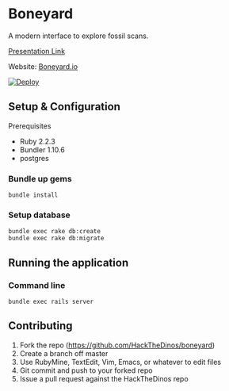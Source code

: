Boneyard
============

A modern interface to explore fossil scans.

[Presentation Link](https://docs.google.com/presentation/d/1L0dVpvMgxHj4O7nM1giSrE0ZjcUYuJUkTaCw0ANI2ko/edit?usp=sharing)

Website: [Boneyard.io](http://www.boneyard.io/)

[![Deploy](https://www.herokucdn.com/deploy/button.svg)](https://heroku.com/deploy?template=https://github.com/HackTheDinos/boneyard)

Setup & Configuration
-----------
Prerequisites
* Ruby 2.2.3
* Bundler 1.10.6
* postgres

### Bundle up gems
```
bundle install
```

### Setup database
```
bundle exec rake db:create
bundle exec rake db:migrate
```

Running the application
------------
### Command line

```
bundle exec rails server
```

Contributing
------------
1. Fork the repo (https://github.com/HackTheDinos/boneyard)
2. Create a branch off master
2. Use RubyMine, TextEdit, Vim, Emacs, or whatever to edit files
3. Git commit and push to your forked repo
4. Issue a pull request against the HackTheDinos repo
